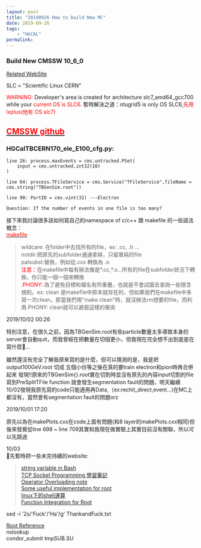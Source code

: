 ```yaml
---
layout: post
title: "20190926 How to build New MC"
date: 2019-09-26
tags:
    - "HGCAL"
permalink:
---
```


<h3>
    <a name="CMSSW10_6_0_pre4">Build New CMSSW 10_6_0</a>
</h3>
<a href="https://twiki.cern.ch/twiki/bin/viewauth/CMS/HgcalSimulation#Explanation_about_the_xml_files" target="_blank">Related WebSite</a>

SLC = "Scientific Linux CERN" 

<span style="color:#ff0000">WARNING:</span> Developer's area is created for architecture slc7_amd64_gcc700 while your <span style="color:#ff0000">current OS is SLC6.</span>
暫時解決之道：ntugrid5 is only OS SLC6,<span style="color:#ff0000">先用lxplus(他有 OS slc7)</span>

<h2><a href="https://github.com/cms-sw/cmssw"><span style="color:#ff0000">CMSSW github</span></a></h2>
<h3>HGCalTBCERN170_ele_E100_cfg.py:</h3>
    
    line 26: process.maxEvents = cms.untracked.PSet(
        input = cms.untracked.int32(10)
    )

    line 64: process.TFileService = cms.Service("TFileService",fileName = cms.string("TBGenSim.root"))
    
    line 90: PartID = cms.vint(32) ---Electron

    Question: If the number of events in one file is too many?
接下來我討論很多該如何寫自己的namespace of c/c++ 跟 makefile 的一些語法概念：
<br>
<a href="http://maxubuntu.blogspot.com/2010/02/makefile.html"><span style="color:#ff0000">makefile</span></a>
>wildcare: 在folder中去找所有的file，ex: .cc, .h ...<br>
notdir:把原先的subfolder通通拿掉，只留單純的file<br>
patsubst:替換，例如從.cxx 轉換為 .o<br>
<span style="color:#ff0000">注意：</span>在makefile中每有辦法像是*.cc,*.o...所有的file在subfolder狀況下轉換，你只能一個一個來轉換<br>
<span style="color:#ff0000">.PHONY: </span> 為了避免目標和檔名有所重疊，也就是不會試圖去查詢一些隱含規則。ex: clean 是makefile中原本就存在的，但如果我們在makefile中多寫一次clean，那當我們用"make clean"時，就沒辦法rm想要的file，而利用.PHONY: clean就可以避面這樣的衝突<br/>

2019/10/02 00:26

特別注意，在很久之前，因為TBGenSim.root有些particle數量太多導致本身的server會自動quit，而我曾經在把數量在切個更小，但我現在完全想不出到底是在寫什麼...

雖然還沒有完全了解我原來寫的是什麼，但可以猜測的是，我是把output100GeV.root 切成 五個小份等之後在真的要train electron和pion時再合併起來
發現!!原來的TBGenSim{}.root實在切割時並沒有原先的內容input切割的file
寫到PreSplitTFile function 就會發生segmentation fault的問題，明天繼續 10/02發現我原先寫的code只能適用再Data,（ex:rechit_direct,event...)在MC上都沒有，當然會有segmentation fault的問題orz

2019/10/01 17:20

原先以為在makePlots.cxx在code上面有問題(和8 layer的makePlots.cxx相同)但後來發覺從line 698 ~ line 709其實和我現在做實驗上其實目前沒有關聯，所以可以先跳過

10/03<br/>
先暫時把一些未完待續的website:
><a href="https://stackoverflow.com/questions/4181703/how-to-concatenate-string-variables-in-bash" target="_blank">string variable in Bash</a><br/>
<a href="http://zake7749.github.io/2015/03/17/SocketProgramming/" target="_blank">TCP Socket Programming 學習筆記</a><br/>
<a href="https://www.geeksforgeeks.org/operator-overloading-c/" target="_blank">Operator Overloading note</a><br/>
<a href="https://root.cern.ch/how/how-quickly-inspect-content-file" target="_blank">Some useful implementation for root</a><br/>
<a href="https://www.itread01.com/p/160037.html" target="_blank">linux下的shell運算</a><br>
<a href="https://root.cern.ch/function-integration" target="_blank">Function Integration for Root</a><br>

sed -i '2s/'Fuck'/'Ha'/g' ThankandFuck.txt

<a href="https://root.cern/doc/master/index.html" target="_blank">Root Reference</a><br>
nslookup<br>
condor_submit tmpSUB.SU<br>